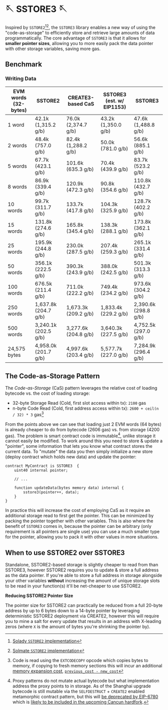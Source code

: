 # 🪡 SSTORE3 🪡

Inspired by `SSTORE2`[^1][^2], the `SSTORE3` library enables a new way of using the "code-as-storage"
to efficiently store and retrieve large amounts of data programmatically. The core advantage of `SSTORE3`
is that it allows for **smaller pointer sizes**, allowing you to more easily pack the data pointer with
other storage variables, saving more gas.

## Benchmark

### Writing Data

|EVM words (32-bytes)|SSTORE2|CREATE3-based CaS|SSTORE3 (est. w/ EIP1153)|SSTORE3|
|-------|---------|-------------------|---------------------------|---------|
|1 word|42.1k (1,315.2 g/b)|76.0k (2,374.7 g/b)|43.2k (1,350.0 g/b)|47.6k (1,488.8 g/b)|
|2 words|48.4k (757.0 g/b)|82.4k (1,288.2 g/b)|50.0k (781.0 g/b)|56.6k (885.1 g/b)|
|5 words|67.7k (423.1 g/b)|101.6k (635.3 g/b)|70.4k (439.9 g/b)|83.7k (523.2 g/b)|
|8 words|86.9k (339.4 g/b)|120.9k (472.3 g/b)|90.8k (354.6 g/b)|110.8k (432.7 g/b)|
|10 words|99.7k (311.7 g/b)|133.7k (417.8 g/b)|104.3k (325.9 g/b)|128.7k (402.2 g/b)|
|15 words|131.8k (274.6 g/b)|165.8k (345.4 g/b)|138.3k (288.1 g/b)|173.8k (362.1 g/b)|
|25 words|195.9k (244.8 g/b)|230.0k (287.5 g/b)|207.4k (259.3 g/b)|265.1k (331.4 g/b)|
|50 words|356.1k (222.5 g/b)|390.3k (243.9 g/b)|388.0k (242.5 g/b)|501.3k (313.3 g/b)|
|100 words|676.5k (211.4 g/b)|711.0k (222.2 g/b)|749.4k (234.2 g/b)|973.6k (304.2 g/b)|
|250 words|1,637.8k (204.7 g/b)|1,673.3k (209.2 g/b)|1,833.4k (229.2 g/b)|2,390.6k (298.8 g/b)|
|500 words|3,240.1k (202.5 g/b)|3,277.6k (204.8 g/b)|3,640.3k (227.5 g/b)|4,752.5k (297.0 g/b)|
|24,575 bytes|4,958.0k (201.7 g/b)|4,997.6k (203.4 g/b)|5,577.7k (227.0 g/b)|7,284.9k (296.4 g/b)|


## The Code-as-Storage Pattern

The _Code-as-Storage_ (CaS) pattern leverages the relative cost of loading bytecode vs. the cost of loading
storage:

- 32-byte Storage Read (Cold, first slot access within tx): `2100` gas
- n-byte Code Read (Cold, first address access within tx): `2600 + ceil(n / 32) * 3` gas[^3]

From the points above we can see that loading just 2 EVM words (64 bytes) is already cheaper to do
from bytecode (2606 gas) vs. from storage (4200 gas). The problem is smart contract code is
immutable[^4], unlike storage it cannot easily be modified. To work around this you need to store
& update a "pointer", some information that lets you know what contract stores the current data. To
"mutate" the data you then simply initialize a new store (deploy contract which holds new data) and
update the pointer:

```solidity
contract MyContract is SSTORE3  {
    uint40 internal pointer;

    // ...

    function updateData(bytes memory data) internal {
        sstore3(pointer++, data);
    }
}
```

In practice this will increase the cost of employing CaS as it require an additional storage read
to first get the pointer. This can be minimized by packing the pointer together with other
variables. This is also where the benefit of `SSTORE3` comes in, because the pointer can be
arbitrary (only requirement is all pointers are single use) you can use a much smaller type for the
pointer, allowing you to pack it with other values in more situations.

## When to use SSTORE2 over SSTORE3

Standalone, SSTORE2-based storage is slightly cheaper to read from than SSTORE3, however SSTORE2
requires you to update & store a full address as the data pointer. If you're able to store a full
address in storage alongside your other variables **without** increasing the amount of unique storage
slots to be read in your function(s) it'll be net-cheaper to use SSTORE2.

**Reducing SSTORE2 Pointer Size**

The pointer size for SSTORE2 can practically be reduced from a full 20-byte address by up to 6 bytes down to
a 14-byte pointer by leveraging deterministic SSTORE2 deployment via CREATE2, however this will
require you to mine a salt for every update that results in an address with X-leading zeros (where
`X` is the amount of bytes you're shrinking the pointer by).


[^1]: [Solady `SSTORE2` implementation](https://github.com/Vectorized/solady/blob/main/src/utils/SSTORE2.sol)
[^2]: [Solmate `SSTORE2` implementation](https://github.com/transmissions11/solmate/blob/main/src/utils/SSTORE2.sol)
[^3]: Code is read using the `EXTCODECOPY` opcode which copies bytes to memory, if copying to fresh
memory sections this will incur an additional [memory expansion cost](https://ethereum.github.io/execution-specs/autoapi/ethereum/shanghai/vm/gas/index.html#calculate-memory-gas-cost), [`previous_cost - new_cost`](https://ethereum.github.io/execution-specs/autoapi/ethereum/shanghai/vm/gas/index.html#calculate-gas-extend-memory)
[^4]: Proxy patterns do not mutate actual bytecode but what implementation address the proxy points
  to in storage. As of the Shanghai upgrade bytecode is still mutable via the `SELFDESTRUCT` + `CREATE2`
  enabled metamorphic contract pattern, but this will [be deprecated by EIP-6780](https://eips.ethereum.org/EIPS/eip-6780) which is [likely to be included in the upcoming Cancun hardfork](https://github.com/ethereum/execution-specs/blob/master/network-upgrades/mainnet-upgrades/cancun.md).

